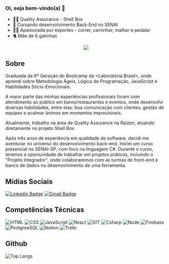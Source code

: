 ### Oi, seja bem-vindo(a) &#127803;

 - 👩‍🎓 Quality Assurance - Shell Box
 - 📕 Cursando desenvolvimento Back-End no SENAI
 - 🏃‍♀️ Apaixonada por esportes - correr, caminhar, malhar e pedalar
 - 🐈 Mãe de 6 gatinhas


<div align="center">
  <img align="center" src="https://ik.imagekit.io/ThalitaNeves95/394189_code_github_repository_icon__1__L_bXzgpcn.png?updatedAt=1635448220394">
</div>

 
## Sobre

Graduada da 6º Geração do Bootcamp da <Laboratória Brasil>, onde aprendi sobre Metodologia Ágeis, Lógica de Programação, JavaScript e Habilidades Sócio-Emocionais. 

A maior parte das minhas experiências profissionais foram com atendimento ao público em bares/restaurantes e eventos, onde desenvolvi diversas habilidades, entre elas: boa comunicação com clientes, gestão de equipes e acalmar ânimos em momentos imprevisíveis.

Atualmente, trabalho na área de Quality Assurance na Raízen, atuando diretamente no projeto Shell Box.

Após três anos de experiência em qualidade de software, decidi me aventurar no universo do desenvolvimento back-end. Iniciei um curso presencial no SENAI-SP, com foco na linguagem C#. Durante o curso, teremos a oportunidade de trabalhar em projetos práticos, incluindo o "Projeto Integrador", onde colaboraremos com as turmas de front-end e banco de dados no desenvolvimento de uma ferramenta.

## Mídias Sociais

[![Linkedin Badge](https://ik.imagekit.io/ThalitaNeves95/1727490_linkedin_social_media_job_network_icon__2__UgqTD_eje.png?updatedAt=1629484874968=https://www.linkedin.com/in/thalitanevesdesouza/)](https://www.linkedin.com/in/thalitanevesdesouza/)     [![Gmail Badge](https://ik.imagekit.io/ThalitaNeves95/1873613_contact_email_message_letter_media_icon_9tM9UYXvZ.png?updatedAt=1629484622075&link=mailto:thalita.neves24@)](mailto:thalita.neves24@gmail.com)


## Competências Técnicas

![HTML](https://ik.imagekit.io/ThalitaNeves95/html_-Agtkrj-0.png?updatedAt=1629486797625)
![CSS](https://ik.imagekit.io/ThalitaNeves95/css_1jHkLSNX6.png?updatedAt=1629486797935)
![JavaScript](https://ik.imagekit.io/ThalitaNeves95/js_eUSE75APNJp3.png?updatedAt=1629486797451)
![React](https://ik.imagekit.io/ThalitaNeves95/react_PNIGht3Vl.png?updatedAt=1629486797445)
![GIT](https://ik.imagekit.io/ThalitaNeves95/2993773_git_social_media_icon_WrITv8xYGWg.png?updatedAt=1635448241866)
![Csharp](<img width="100" height="100" src="https://img.icons8.com/plasticine/100/c-sharp-logo.png" alt="c-sharp-logo"/>)
![Node](https://ik.imagekit.io/ThalitaNeves95/node_t-OsiZgdI.png?updatedAt=1629486797453)
![Firebase](https://ik.imagekit.io/ThalitaNeves95/1175544_firebase_google_icon_ujhnVwTsv.png?updatedAt=1635449142901)
![PostgreeSQL](https://ik.imagekit.io/ThalitaNeves95/4691328_postgresql_icon_1l5VV9tSP-H.png?updatedAt=1635449142904)
![Notion](https://ik.imagekit.io/ThalitaNeves95/7659000_notion_brand_assets_notes_oneline_icon_5joBO40mxuC.png?updatedAt=1635448201320)
![Trello](https://ik.imagekit.io/ThalitaNeves95/4375112_logo_trello_icon_N8n7fIy2L.png?updatedAt=1635448132261)




## Github

![Top Langs](https://github-readme-stats.vercel.app/api/top-langs/?username=ThalitaNeves95&layout=compact&theme=dracula) 









